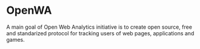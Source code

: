 # OpenWA
A main goal of Open Web Analytics initiative is to create open source, free and standarized protocol for tracking users of web pages, applications and games.
